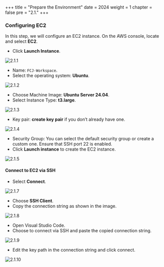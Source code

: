 +++
title = "Prepare the Environment"
date = 2024
weight = 1
chapter = false
pre = "2.1."
+++

### Configuring EC2

In this step, we will configure an EC2 instance. On the AWS console, locate and select **EC2**.

- Click **Launch Instance**.

![2.1.1](/images/2-prerequisites/2.1.1.png)

- Name: `FCJ-Workspace`.
- Select the operating system: **Ubuntu**.

![2.1.2](/images/2-prerequisites/2.1.2.png)

- Choose Machine Image: **Ubuntu Server 24.04**.
- Select Instance Type: **t3.large**.

![2.1.3](/images/2-prerequisites/2.1.3.png)

- Key pair: **create key pair** if you don’t already have one.

![2.1.4](/images/2-prerequisites/2.1.4.png)

- Security Group: You can select the default security group or create a custom one. Ensure that SSH port 22 is enabled.
- Click **Launch instance** to create the EC2 instance.

![2.1.5](/images/2-prerequisites/2.1.5.png)

#### Connect to EC2 via SSH

- Select **Connect**.

![2.1.7](/images/2-prerequisites/2.1.7.png)

- Choose **SSH Client**.
- Copy the connection string as shown in the image.

![2.1.8](/images/2-prerequisites/2.1.8.png)

- Open Visual Studio Code.
- Choose to connect via SSH and paste the copied connection string.

![2.1.9](/images/2-prerequisites/2.1.9.png)

- Edit the key path in the connection string and click connect.

![2.1.10](/images/2-prerequisites/2.1.10.png)
